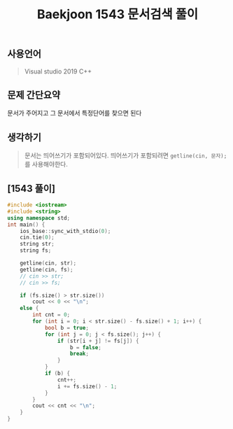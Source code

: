﻿---
title: "Baekjoon 1543 문서검색 풀이"
categories: Algorithm
comments: true
---

## 사용언어
 > Visual studio 2019 C++ 

## 문제 간단요약
문서가 주어지고 그 문서에서 특정단어를 찾으면 된다

## 생각하기
  > 문서는 띄어쓰기가 포함되어있다. 
  > 띄어쓰기가 포함되려면 `getline(cin, 문자);`를 사용해야한다.

## [1543 풀이]

```c++
#include <iostream>
#include <string>
using namespace std;
int main() {
	ios_base::sync_with_stdio(0);
	cin.tie(0);
	string str;
	string fs;

	getline(cin, str);
	getline(cin, fs);
	// cin >> str;
	// cin >> fs;

	if (fs.size() > str.size())
		cout << 0 << "\n";
	else {
		int cnt = 0;
		for (int i = 0; i < str.size() - fs.size() + 1; i++) {
			bool b = true;
			for (int j = 0; j < fs.size(); j++) {
				if (str[i + j] != fs[j]) {
					b = false;
					break;
				}
			}
			if (b) {
				cnt++;
				i += fs.size() - 1;
			}
		}
		cout << cnt << "\n";
	}
}
```
